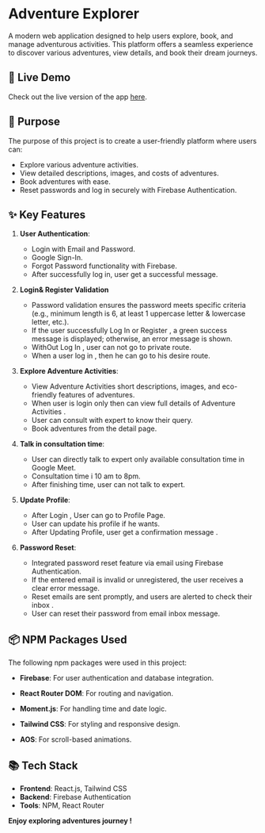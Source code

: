 
# Adventure Explorer

A modern web application designed to help users explore, book, and manage adventurous activities. This platform offers a seamless experience to discover various adventures, view details, and book their dream journeys.


## 🚀 Live Demo
Check out the live version of the app [here](http://localhost:5173/).


## 🎯 Purpose
The purpose of this project is to create a user-friendly platform where users can:
- Explore various adventure activities.
- View detailed descriptions, images, and costs of adventures.
- Book adventures with ease.
- Reset passwords and log in securely with Firebase Authentication.

## ✨ Key Features
1. **User Authentication**:
   - Login with Email and Password.
   - Google Sign-In.
   - Forgot Password functionality with Firebase.
   - After successfully log in, user get a successful message.

2. **Login& Register Validation**
   - Password validation ensures the password meets specific criteria (e.g., minimum length is 6, at least 1 uppercase letter & lowercase letter, etc.).
   - If the user successfully Log In or Register , a green success message is displayed; otherwise, an error message is shown.
   - WithOut Log In , user can not go to private route.
   - When a user log in , then he can go to his desire route.
   
3. **Explore Adventure Activities**:
   - View Adventure Activities short  descriptions, images, and eco-friendly features of adventures.
   - When user is login only then can view  full details of Adventure Activities .
   - User can consult with expert to know their query.
   - Book adventures  from the detail page.

4. **Talk in consultation time**:
   - User can directly talk to expert only available consultation time in Google Meet.
   - Consultation time i 10 am to 8pm.
   - After finishing time, user can not talk to expert.

5. **Update Profile**:
   - After Login , User can go to Profile Page.
   - User can update his profile if he wants.
   - After Updating Profile, user get a confirmation message .  

6. **Password Reset**:
   - Integrated password reset feature via email using Firebase Authentication.
   - If the entered email is invalid or unregistered, the user receives a clear error message.
   - Reset emails are sent promptly, and users are alerted to check their inbox .
   - User can reset their password from email inbox message.

## 📦 NPM Packages Used
The following npm packages were used in this project:
- **Firebase**: For user authentication and database integration.
 
- **React Router DOM**: For routing and navigation.
  
- **Moment.js**: For handling time and date logic.
  
- **Tailwind CSS**: For styling and responsive design.

- **AOS**: For scroll-based animations.  

## 📚 Tech Stack
- **Frontend**: React.js, Tailwind CSS
- **Backend**: Firebase Authentication
- **Tools**: NPM, React Router


**Enjoy exploring adventures journey !**
